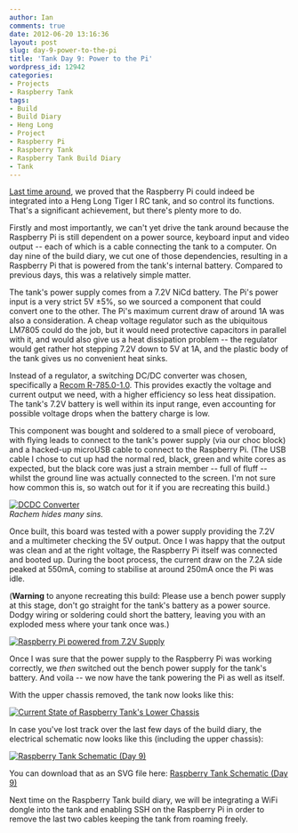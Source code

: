 ```yaml
---
author: Ian
comments: true
date: 2012-06-20 13:16:36
layout: post
slug: day-9-power-to-the-pi
title: 'Tank Day 9: Power to the Pi'
wordpress_id: 12942
categories:
- Projects
- Raspberry Tank
tags:
- Build
- Build Diary
- Heng Long
- Project
- Raspberry Pi
- Raspberry Tank
- Raspberry Tank Build Diary
- Tank
---
```


[Last time around](../day-8-it-lives/), we proved that the Raspberry Pi could indeed be integrated into a Heng Long Tiger I RC tank, and so control its functions.  That's a significant achievement, but there's plenty more to do.

Firstly and most importantly, we can't yet drive the tank around because the Raspberry Pi is still dependent on a power source, keyboard input and video output -- each of which is a cable connecting the tank to a computer.  On day nine of the build diary, we cut one of those dependencies, resulting in a Raspberry Pi that is powered from the tank's internal battery.   Compared to previous days, this was a relatively simple matter.

The tank's power supply comes from a 7.2V NiCd battery.  The Pi's power input is a very strict 5V ±5%, so we sourced a component that could convert one to the other.  The Pi's maximum current draw of around 1A was also a consideration.  A cheap voltage regulator such as the ubiquitous LM7805 could do the job, but it would need protective capacitors in parallel with it, and would also give us a heat dissipation problem -- the regulator would get rather hot stepping 7.2V down to 5V at 1A, and the plastic body of the tank gives us no convenient heat sinks.

Instead of a regulator, a switching DC/DC converter was chosen, specifically a [Recom R-785.0-1.0](http://uk.rs-online.com/web/p/dc-dc-converters/6727124/?searchTerm=672-7124&relevancy-data=636F3D3126696E3D4931384E525353746F636B4E756D6265724D504E266C753D656E266D6D3D6D61746368616C6C26706D3D5E5C647B337D5B5C732D2F255C2E5D5C647B332C347D2426706F3D313426736E3D592673743D52535F53544F434B5F4E554D424552267573743D3637322D373132342677633D4E4F4E4526).  This provides exactly the voltage and current output we need, with a higher efficiency so less heat dissipation. The tank's 7.2V battery is well within its input range, even accounting for possible voltage drops when the battery charge is low.

This component was bought and soldered to a small piece of veroboard, with flying leads to connect to the tank's power supply (via our choc block) and a hacked-up microUSB cable to connect to the Raspberry Pi.  (The USB cable I chose to cut up had the normal red, black, green and white cores as expected, but the black core was just a strain member -- full of fluff -- whilst the ground line was actually connected to the screen. I'm not sure how common this is, so watch out for it if you are recreating this build.)

[![DCDC Converter](http://files.ianrenton.com/sites/raspberrytank/IMG_20120619_135946-300x155.jpg)](http://files.ianrenton.com/sites/raspberrytank/IMG_20120619_135946.jpg)<br/>
_Rachem hides many sins._

Once built, this board was tested with a power supply providing the 7.2V and a multimeter checking the 5V output.  Once I was happy that the output was clean and at the right voltage, the Raspberry Pi itself was connected and booted up.  During the boot process, the current draw on the 7.2A side peaked at 550mA, coming to stabilise at around 250mA once the Pi was idle.

(**Warning** to anyone recreating this build: Please use a bench power supply at this stage, don't go straight for the tank's battery as a power source.  Dodgy wiring or soldering could short the battery, leaving you with an exploded mess where your tank once was.)

[![Raspberry Pi powered from 7.2V Supply](http://files.ianrenton.com/sites/raspberrytank/IMG_20120619_135849-300x225.jpg)](http://files.ianrenton.com/sites/raspberrytank/IMG_20120619_135849.jpg)

Once I was sure that the power supply to the Raspberry Pi was working correctly, we _then_ switched out the bench power supply for the tank's battery.  And voila -- we now have the tank powering the Pi as well as itself.

With the upper chassis removed, the tank now looks like this:

[![Current State of Raspberry Tank's Lower Chassis](http://files.ianrenton.com/sites/raspberrytank/IMG_20120619_141830-600x389.jpg)](http://files.ianrenton.com/sites/raspberrytank/IMG_20120619_141830.jpg)

In case you've lost track over the last few days of the build diary, the electrical schematic now looks like this (including the upper chassis):

[![Raspberry Tank Schematic (Day 9)](http://files.ianrenton.com/sites/raspberrytank/raspberry-tank-schematic-309x500.png)](http://files.ianrenton.com/sites/raspberrytank/raspberry-tank-schematic-1.png)

You can download that as an SVG file here: [Raspberry Tank Schematic (Day 9)](http://files.ianrenton.com/sites/raspberrytank/raspberry-tank-schematic-1.svg)

Next time on the Raspberry Tank build diary, we will be integrating a WiFi dongle into the tank and enabling SSH on the Raspberry Pi in order to remove the last two cables keeping the tank from roaming freely.
